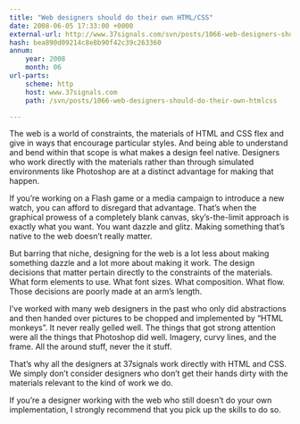 ```yaml
---
title: "Web designers should do their own HTML/CSS"
date: 2008-06-05 17:33:00 +0000
external-url: http://www.37signals.com/svn/posts/1066-web-designers-should-do-their-own-htmlcss
hash: bea890d09214c8e8b90f42c39c263360
annum:
    year: 2008
    month: 06
url-parts:
    scheme: http
    host: www.37signals.com
    path: /svn/posts/1066-web-designers-should-do-their-own-htmlcss

---
```


The web is a world of constraints, the materials of HTML and CSS flex and give in ways that encourage particular styles. And being able to understand and bend within that scope is what makes a design feel native. Designers who work directly with the materials rather than through simulated environments like Photoshop are at a distinct advantage for making that happen.



If you’re working on a Flash game or a media campaign to introduce a new watch, you can afford to disregard that advantage. That’s when the graphical prowess of a completely blank canvas, sky’s-the-limit approach is exactly what you want. You want dazzle and glitz. Making something that’s native to the web doesn’t really matter.



But barring that niche, designing for the web is a lot less about making something dazzle and a lot more about making it work. The design decisions that matter pertain directly to the constraints of the materials. What form elements to use. What font sizes. What composition. What flow. Those decisions are poorly made at an arm’s length.



I’ve worked with many web designers in the past who only did abstractions and then handed over pictures to be chopped and implemented by “HTML monkeys”. It never really gelled well. The things that got strong attention were all the things that Photoshop did well. Imagery, curvy lines, and the frame. All the around stuff, never the it stuff.



That’s why all the designers at 37signals work directly with HTML and CSS. We simply don’t consider designers who don’t get their hands dirty with the materials relevant to the kind of work we do.



If you’re a designer working with the web who still doesn’t do your own implementation, I strongly recommend that you pick up the skills to do so.

  

